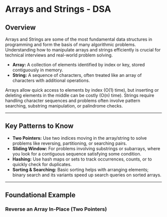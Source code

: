 # Arrays and Strings - DSA

## Overview

Arrays and Strings are some of the most fundamental data structures in programming and form the basis of many algorithmic problems. Understanding how to manipulate arrays and strings efficiently is crucial for technical interviews and real-world problem solving.

- **Array:** A collection of elements identified by index or key, stored contiguously in memory.
- **String:** A sequence of characters, often treated like an array of characters with additional operations.

Arrays allow quick access to elements by index (O(1) time), but inserting or deleting elements in the middle can be costly (O(n) time). Strings require handling character sequences and problems often involve pattern searching, substring manipulation, or palindrome checks.

---

## Key Patterns to Know

- **Two Pointers:** Use two indices moving in the array/string to solve problems like reversing, partitioning, or searching pairs.
- **Sliding Window:** For problems involving substrings or subarrays, where you look for a contiguous sequence satisfying some condition.
- **Hashing:** Use hash maps or sets to track occurrences, counts, or to quickly check for duplicates.
- **Sorting & Searching:** Basic sorting helps with arranging elements; binary search and its variants speed up search queries on sorted arrays.
  
---

## Foundational Example

### Reverse an Array In-Place (Two Pointers)


